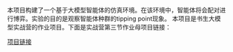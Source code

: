 本项目构建了一个基于大模型智能体的仿真环境。在该环境中，智能体将会配对进行博弈。实验的目的是观察智能体种群的tipping point现象。
本项目是书生大模型实战营的作业项目。下面是实战营第三节作业母项目链接：

[项目链接](https://github.com/InternLM/Tutorial)

